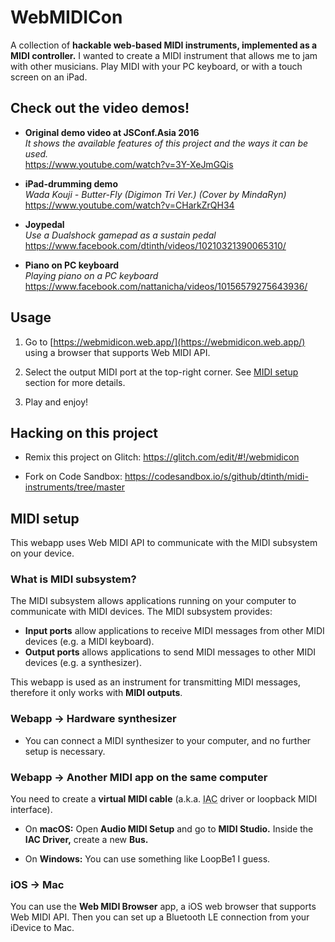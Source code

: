 # WebMIDICon

A collection of **hackable web-based MIDI instruments, implemented as a MIDI controller.**
I wanted to create a MIDI instrument that allows me to jam with other musicians.
Play MIDI with your PC keyboard, or with a touch screen on an iPad.

## Check out the video demos!

- **Original demo video at JSConf.Asia 2016**<br />
  _It shows the available features of this project and the ways it can be used._<br />
  https://www.youtube.com/watch?v=3Y-XeJmGQis

- **iPad-drumming demo**<br />
  _Wada Kouji - Butter-Fly (Digimon Tri Ver.) (Cover by MindaRyn)_<br />
  https://www.youtube.com/watch?v=CHarkZrQH34

- **Joypedal**<br />
  _Use a Dualshock gamepad as a sustain pedal_<br />
  https://www.facebook.com/dtinth/videos/10210321390065310/

- **Piano on PC keyboard**<br />
  _Playing piano on a PC keyboard_<br />
  https://www.facebook.com/nattanicha/videos/10156579275643936/

## Usage

1. Go to [https://webmidicon.web.app/](https://webmidicon.web.app/) using a browser that supports Web MIDI API.

2. Select the output MIDI port at the top-right corner. See [MIDI setup](#midi-setup) section for more details.

3. Play and enjoy!

## Hacking on this project

- Remix this project on Glitch: https://glitch.com/edit/#!/webmidicon

- Fork on Code Sandbox: https://codesandbox.io/s/github/dtinth/midi-instruments/tree/master

## MIDI setup

This webapp uses Web MIDI API to communicate with the MIDI subsystem on your device.

### What is MIDI subsystem?

The MIDI subsystem allows applications running on your computer to communicate with MIDI devices.
The MIDI subsystem provides:

- **Input ports** allow applications to receive MIDI messages from other MIDI devices (e.g. a MIDI keyboard).
- **Output ports** allows applications to send MIDI messages to other MIDI devices (e.g. a synthesizer).

This webapp is used as an instrument for transmitting MIDI messages, therefore it only works with **MIDI outputs**.

### Webapp &rarr; Hardware synthesizer

- You can connect a MIDI synthesizer to your computer, and no further setup is necessary.

### Webapp &rarr; Another MIDI app on the same computer

You need to create a **virtual MIDI cable** (a.k.a. <acronym title="inter-application communication">IAC</acronym> driver or loopback MIDI interface).

- On **macOS:** Open **Audio MIDI Setup** and go to **MIDI Studio.** Inside the **IAC Driver,** create a new **Bus.**

- On **Windows:** You can use something like LoopBe1 I guess.

### iOS &rarr; Mac

You can use the **Web MIDI Browser** app, a iOS web browser that supports Web MIDI API.
Then you can set up a Bluetooth LE connection from your iDevice to Mac.
